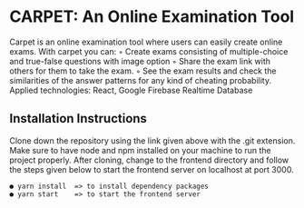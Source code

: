 # CARPET: An Online Examination Tool

Carpet is an online examination tool where users can easily create online exams. With carpet you can: 
◦  Create exams consisting of multiple-choice and true-false questions with image option 
◦  Share the exam link with others for them to take the exam. 
◦  See the exam results and check the similarities of the answer patterns for any kind of cheating probability.  
       Applied technologies: React, Google Firebase Realtime Database

## Installation Instructions  
Clone down the repository using the link given above with the .git extension. Make
sure to have node and npm installed on your machine to run the project properly.
After cloning, change to the frontend directory and follow the steps given below to
start the frontend server on localhost at port 3000.

    ● yarn install  => to install dependency packages
    ● yarn start    => to start the frontend server



